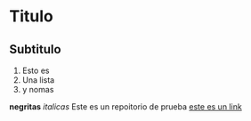 # Titulo
## Subtitulo

1. Esto es 
2. Una lista
3. y nomas

**negritas**
*italicas*
Este es un repoitorio de prueba
[este es un link](google.com)
